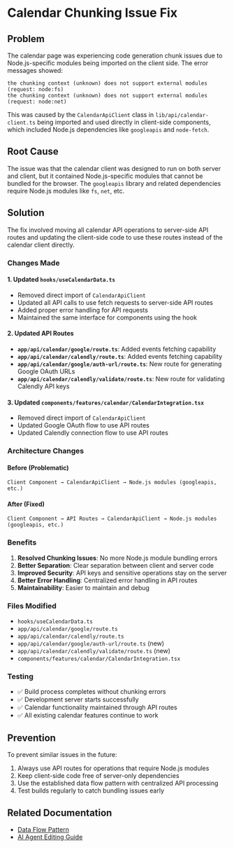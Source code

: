 # Calendar Chunking Issue Fix

## Problem
The calendar page was experiencing code generation chunk issues due to Node.js-specific modules being imported on the client side. The error messages showed:

```
the chunking context (unknown) does not support external modules (request: node:fs)
the chunking context (unknown) does not support external modules (request: node:net)
```

This was caused by the `CalendarApiClient` class in `lib/api/calendar-client.ts` being imported and used directly in client-side components, which included Node.js dependencies like `googleapis` and `node-fetch`.

## Root Cause
The issue was that the calendar client was designed to run on both server and client, but it contained Node.js-specific modules that cannot be bundled for the browser. The `googleapis` library and related dependencies require Node.js modules like `fs`, `net`, etc.

## Solution
The fix involved moving all calendar API operations to server-side API routes and updating the client-side code to use these routes instead of the calendar client directly.

### Changes Made

#### 1. Updated `hooks/useCalendarData.ts`
- Removed direct import of `CalendarApiClient`
- Updated all API calls to use fetch requests to server-side API routes
- Added proper error handling for API requests
- Maintained the same interface for components using the hook

#### 2. Updated API Routes
- **`app/api/calendar/google/route.ts`**: Added events fetching capability
- **`app/api/calendar/calendly/route.ts`**: Added events fetching capability
- **`app/api/calendar/google/auth-url/route.ts`**: New route for generating Google OAuth URLs
- **`app/api/calendar/calendly/validate/route.ts`**: New route for validating Calendly API keys

#### 3. Updated `components/features/calendar/CalendarIntegration.tsx`
- Removed direct import of `CalendarApiClient`
- Updated Google OAuth flow to use API routes
- Updated Calendly connection flow to use API routes

### Architecture Changes

#### Before (Problematic)
```
Client Component → CalendarApiClient → Node.js modules (googleapis, etc.)
```

#### After (Fixed)
```
Client Component → API Routes → CalendarApiClient → Node.js modules (googleapis, etc.)
```

### Benefits
1. **Resolved Chunking Issues**: No more Node.js module bundling errors
2. **Better Separation**: Clear separation between client and server code
3. **Improved Security**: API keys and sensitive operations stay on the server
4. **Better Error Handling**: Centralized error handling in API routes
5. **Maintainability**: Easier to maintain and debug

### Files Modified
- `hooks/useCalendarData.ts`
- `app/api/calendar/google/route.ts`
- `app/api/calendar/calendly/route.ts`
- `app/api/calendar/google/auth-url/route.ts` (new)
- `app/api/calendar/calendly/validate/route.ts` (new)
- `components/features/calendar/CalendarIntegration.tsx`

### Testing
- ✅ Build process completes without chunking errors
- ✅ Development server starts successfully
- ✅ Calendar functionality maintained through API routes
- ✅ All existing calendar features continue to work

## Prevention
To prevent similar issues in the future:
1. Always use API routes for operations that require Node.js modules
2. Keep client-side code free of server-only dependencies
3. Use the established data flow pattern with centralized API processing
4. Test builds regularly to catch bundling issues early

## Related Documentation
- [Data Flow Pattern](../DATA_FLOW_PATTERN.md)
- [AI Agent Editing Guide](../AI_AGENT_EDITING_GUIDE.md) 